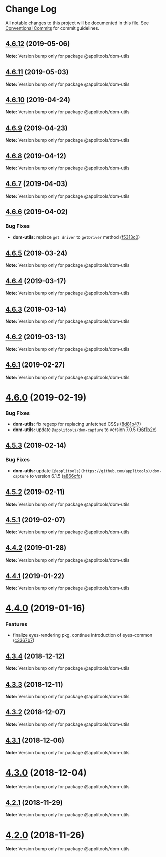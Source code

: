# Change Log

All notable changes to this project will be documented in this file.
See [Conventional Commits](https://conventionalcommits.org) for commit guidelines.

## [4.6.12](https://github.com/applitools/eyes.sdk.javascript1/compare/@applitools/dom-utils@4.6.11...@applitools/dom-utils@4.6.12) (2019-05-06)

**Note:** Version bump only for package @applitools/dom-utils





## [4.6.11](https://github.com/applitools/eyes.sdk.javascript1/compare/@applitools/dom-utils@4.6.10...@applitools/dom-utils@4.6.11) (2019-05-03)

**Note:** Version bump only for package @applitools/dom-utils





## [4.6.10](https://github.com/applitools/eyes.sdk.javascript1/compare/@applitools/dom-utils@4.6.9...@applitools/dom-utils@4.6.10) (2019-04-24)

**Note:** Version bump only for package @applitools/dom-utils





## [4.6.9](https://github.com/applitools/eyes.sdk.javascript1/compare/@applitools/dom-utils@4.6.8...@applitools/dom-utils@4.6.9) (2019-04-23)

**Note:** Version bump only for package @applitools/dom-utils






## [4.6.8](https://github.com/applitools/eyes.sdk.javascript1/compare/@applitools/dom-utils@4.6.7...@applitools/dom-utils@4.6.8) (2019-04-12)

**Note:** Version bump only for package @applitools/dom-utils





## [4.6.7](https://github.com/applitools/eyes.sdk.javascript1/compare/@applitools/dom-utils@4.6.6...@applitools/dom-utils@4.6.7) (2019-04-03)

**Note:** Version bump only for package @applitools/dom-utils





## [4.6.6](https://github.com/applitools/eyes.sdk.javascript1/compare/@applitools/dom-utils@4.6.5...@applitools/dom-utils@4.6.6) (2019-04-02)


### Bug Fixes

* **dom-utils:** replace `get driver` to `getDriver` method ([f5313c0](https://github.com/applitools/eyes.sdk.javascript1/commit/f5313c0))





## [4.6.5](https://github.com/applitools/eyes.sdk.javascript1/compare/@applitools/dom-utils@4.6.4...@applitools/dom-utils@4.6.5) (2019-03-24)

**Note:** Version bump only for package @applitools/dom-utils





## [4.6.4](https://github.com/applitools/eyes.sdk.javascript1/compare/@applitools/dom-utils@4.6.3...@applitools/dom-utils@4.6.4) (2019-03-17)

**Note:** Version bump only for package @applitools/dom-utils





## [4.6.3](https://github.com/applitools/eyes.sdk.javascript1/compare/@applitools/dom-utils@4.6.2...@applitools/dom-utils@4.6.3) (2019-03-14)

**Note:** Version bump only for package @applitools/dom-utils





## [4.6.2](https://github.com/applitools/eyes.sdk.javascript1/compare/@applitools/dom-utils@4.6.1...@applitools/dom-utils@4.6.2) (2019-03-13)

**Note:** Version bump only for package @applitools/dom-utils





## [4.6.1](https://github.com/applitools/eyes.sdk.javascript1/compare/@applitools/dom-utils@4.6.0...@applitools/dom-utils@4.6.1) (2019-02-27)

**Note:** Version bump only for package @applitools/dom-utils





# [4.6.0](https://github.com/applitools/eyes.sdk.javascript1/compare/@applitools/dom-utils@4.5.3...@applitools/dom-utils@4.6.0) (2019-02-19)


### Bug Fixes

* **dom-utils:** fix regexp for replacing unfetched CSSs ([8d81b47](https://github.com/applitools/eyes.sdk.javascript1/commit/8d81b47))
* **dom-utils:** update `@applitools/dom-capture` to version 7.0.5 ([96f1b2c](https://github.com/applitools/eyes.sdk.javascript1/commit/96f1b2c))





## [4.5.3](https://github.com/applitools/eyes.sdk.javascript1/compare/@applitools/dom-utils@4.5.2...@applitools/dom-utils@4.5.3) (2019-02-14)


### Bug Fixes

* **dom-utils:** update `[@applitools](https://github.com/applitools)/dom-capture` to version 6.1.5 ([a866cfd](https://github.com/applitools/eyes.sdk.javascript1/commit/a866cfd))





## [4.5.2](https://github.com/applitools/eyes.sdk.javascript1/compare/@applitools/dom-utils@4.5.1...@applitools/dom-utils@4.5.2) (2019-02-11)

**Note:** Version bump only for package @applitools/dom-utils






## [4.5.1](https://github.com/applitools/eyes.sdk.javascript1/compare/@applitools/dom-utils@4.5.0...@applitools/dom-utils@4.5.1) (2019-02-07)

**Note:** Version bump only for package @applitools/dom-utils





## [4.4.2](https://github.com/applitools/eyes.sdk.javascript1/compare/@applitools/dom-utils@4.4.1...@applitools/dom-utils@4.4.2) (2019-01-28)

**Note:** Version bump only for package @applitools/dom-utils





## [4.4.1](https://github.com/applitools/eyes.sdk.javascript1/compare/@applitools/dom-utils@4.4.0...@applitools/dom-utils@4.4.1) (2019-01-22)

**Note:** Version bump only for package @applitools/dom-utils





# [4.4.0](https://github.com/applitools/eyes.sdk.javascript1/compare/@applitools/dom-utils@4.3.4...@applitools/dom-utils@4.4.0) (2019-01-16)


### Features

* finalize eyes-rendering pkg, continue introduction of eyes-common ([c3367b7](https://github.com/applitools/eyes.sdk.javascript1/commit/c3367b7))





## [4.3.4](https://github.com/applitools/eyes.sdk.javascript1/compare/@applitools/dom-utils@4.3.3...@applitools/dom-utils@4.3.4) (2018-12-12)

**Note:** Version bump only for package @applitools/dom-utils





## [4.3.3](https://github.com/applitools/eyes.sdk.javascript1/compare/@applitools/dom-utils@4.3.2...@applitools/dom-utils@4.3.3) (2018-12-11)

**Note:** Version bump only for package @applitools/dom-utils





## [4.3.2](https://github.com/applitools/eyes.sdk.javascript1/compare/@applitools/dom-utils@4.3.1...@applitools/dom-utils@4.3.2) (2018-12-07)

**Note:** Version bump only for package @applitools/dom-utils





## [4.3.1](https://github.com/applitools/eyes.sdk.javascript1/compare/@applitools/dom-utils@4.3.0...@applitools/dom-utils@4.3.1) (2018-12-06)

**Note:** Version bump only for package @applitools/dom-utils





# [4.3.0](https://github.com/applitools/eyes.sdk.javascript1/compare/@applitools/dom-utils@4.2.1...@applitools/dom-utils@4.3.0) (2018-12-04)

**Note:** Version bump only for package @applitools/dom-utils





## [4.2.1](https://github.com/applitools/eyes.sdk.javascript1/compare/@applitools/dom-utils@4.2.0...@applitools/dom-utils@4.2.1) (2018-11-29)

**Note:** Version bump only for package @applitools/dom-utils





# [4.2.0](https://github.com/applitools/eyes.sdk.javascript1/compare/@applitools/dom-utils@4.1.0...@applitools/dom-utils@4.2.0) (2018-11-26)

**Note:** Version bump only for package @applitools/dom-utils
